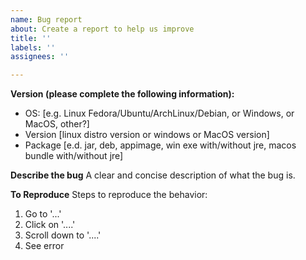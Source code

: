 ```yaml
---
name: Bug report
about: Create a report to help us improve
title: ''
labels: ''
assignees: ''

---
```


**Version (please complete the following information):**
 - OS: [e.g. Linux Fedora/Ubuntu/ArchLinux/Debian, or Windows, or MacOS, other?]
 - Version [linux distro version or windows or MacOS version]
 - Package [e.d. jar, deb, appimage, win exe with/without jre, macos bundle with/without jre]

**Describe the bug**
A clear and concise description of what the bug is.

**To Reproduce**
Steps to reproduce the behavior:
1. Go to '...'
2. Click on '....'
3. Scroll down to '....'
4. See error
